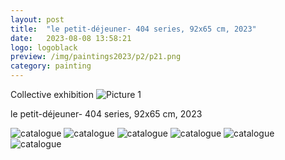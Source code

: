 ```yaml
---
layout: post
title:  "le petit-déjeuner- 404 series, 92x65 cm, 2023"
date:   2023-08-08 13:58:21
logo: logoblack
preview: /img/paintings2023/p2/p21.png
category: painting
---
```


Collective exhibition
![Picture 1](/img/paintings2023/p2/p21.png) 


le petit-déjeuner- 404 series, 92x65 cm, 2023


![catalogue](/img/paintings2023/p2/p21.png) 
![catalogue](/img/paintings2023/p2/p22.png) 
![catalogue](/img/paintings2023/p2/p23.png) 
![catalogue](/img/paintings2023/p2/p24.png) 
![catalogue](/img/paintings2023/p2/p25.png) 
![catalogue](/img/paintings2023/p2/p26.png) 



